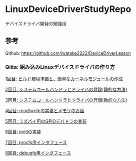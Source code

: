 # LinuxDeviceDriverStudyRepo
デバイスドライバ開発の勉強用

## 参考
Github: https://github.com/iwatake2222/DeviceDriverLesson

### Qiita: 組み込みLinuxデバイスドライバの作り方

[1回目: ビルド環境準備と、簡単なカーネルモジュールの作成](https://qiita.com/iwatake2222/items/1fdd2e0faaaa868a2db2)

[2回目: システムコールハンドラとドライバの登録(静的な方法)](https://qiita.com/iwatake2222/items/580ec7db2e88beeac3de)

[3回目: システムコールハンドラとドライバの登録(動的な方法)](https://qiita.com/iwatake2222/items/6b02494a3668f79800e6)

[4回目: read/writeの実装とメモリのお話](https://qiita.com/iwatake2222/items/26d5f7f4894ccc4ce227)

[5回目: ラズパイ用のGPIOデバドラの実装](https://qiita.com/iwatake2222/items/cd1d7734c8911830386d)

[6回目: ioctlの実装](https://qiita.com/iwatake2222/items/ade0a73d4c05fc7961d3)

[7回目: procfs用インタフェース](https://qiita.com/iwatake2222/items/548444999d2dfdc06f46)

[8回目: debugfs用インタフェース](https://qiita.com/iwatake2222/items/1ef4b629f9b9bab4d222)


